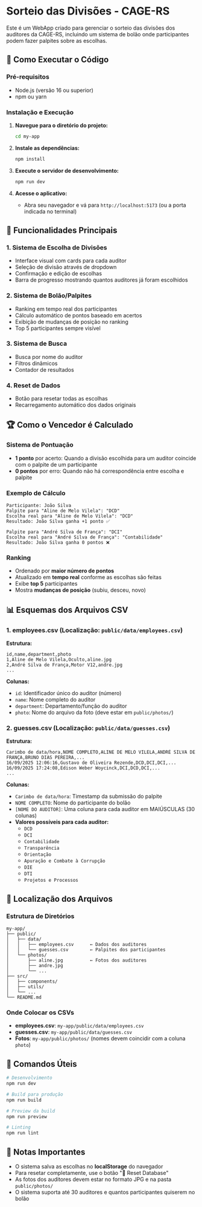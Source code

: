 # Sorteio das Divisões - CAGE-RS

Este é um WebApp criado para gerenciar o sorteio das divisões dos auditores da CAGE-RS, incluindo um sistema de bolão onde participantes podem fazer palpites sobre as escolhas.

## 🚀 Como Executar o Código

### Pré-requisitos
- Node.js (versão 16 ou superior)
- npm ou yarn

### Instalação e Execução

1. **Navegue para o diretório do projeto:**
   ```bash
   cd my-app
   ```

2. **Instale as dependências:**
   ```bash
   npm install
   ```

3. **Execute o servidor de desenvolvimento:**
   ```bash
   npm run dev
   ```

4. **Acesse o aplicativo:**
   - Abra seu navegador e vá para `http://localhost:5173` (ou a porta indicada no terminal)

## 🎯 Funcionalidades Principais

### 1. **Sistema de Escolha de Divisões**
- Interface visual com cards para cada auditor
- Seleção de divisão através de dropdown
- Confirmação e edição de escolhas
- Barra de progresso mostrando quantos auditores já foram escolhidos

### 2. **Sistema de Bolão/Palpites**
- Ranking em tempo real dos participantes
- Cálculo automático de pontos baseado em acertos
- Exibição de mudanças de posição no ranking
- Top 5 participantes sempre visível

### 3. **Sistema de Busca**
- Busca por nome do auditor
- Filtros dinâmicos
- Contador de resultados

### 4. **Reset de Dados**
- Botão para resetar todas as escolhas
- Recarregamento automático dos dados originais

## 🏆 Como o Vencedor é Calculado

### Sistema de Pontuação
- **1 ponto** por acerto: Quando a divisão escolhida para um auditor coincide com o palpite de um participante
- **0 pontos** por erro: Quando não há correspondência entre escolha e palpite

### Exemplo de Cálculo
```
Participante: João Silva
Palpite para "Aline de Melo Vilela": "DCD"
Escolha real para "Aline de Melo Vilela": "DCD"
Resultado: João Silva ganha +1 ponto ✅

Palpite para "André Silva de França": "DCI" 
Escolha real para "André Silva de França": "Contabilidade"
Resultado: João Silva ganha 0 pontos ❌
```

### Ranking
- Ordenado por **maior número de pontos**
- Atualizado em **tempo real** conforme as escolhas são feitas
- Exibe **top 5** participantes
- Mostra **mudanças de posição** (subiu, desceu, novo)

## 📊 Esquemas dos Arquivos CSV

### 1. **employees.csv** (Localização: `public/data/employees.csv`)

**Estrutura:**
```csv
id,name,department,photo
1,Aline de Melo Vilela,Oculto,aline.jpg
2,André Silva de França,Motor V12,andre.jpg
...
```

**Colunas:**
- `id`: Identificador único do auditor (número)
- `name`: Nome completo do auditor
- `department`: Departamento/função do auditor
- `photo`: Nome do arquivo da foto (deve estar em `public/photos/`)

### 2. **guesses.csv** (Localização: `public/data/guesses.csv`)

**Estrutura:**
```csv
Carimbo de data/hora,NOME COMPLETO,ALINE DE MELO VILELA,ANDRÉ SILVA DE FRANÇA,BRUNO DIAS PEREIRA,...
16/09/2025 12:06:16,Gustavo de Oliveira Rezende,DCD,DCI,DCI,...
16/09/2025 17:24:08,Edison Weber Woycinck,DCI,DCD,DCI,...
...
```

**Colunas:**
- `Carimbo de data/hora`: Timestamp da submissão do palpite
- `NOME COMPLETO`: Nome do participante do bolão
- `[NOME DO AUDITOR]`: Uma coluna para cada auditor em MAIÚSCULAS (30 colunas)
- **Valores possíveis para cada auditor:**
  - `DCD`
  - `DCI`
  - `Contabilidade`
  - `Transparência`
  - `Orientação`
  - `Apuração e Combate à Corrupção`
  - `DIE`
  - `DTI`
  - `Projetos e Processos`

## 📁 Localização dos Arquivos

### Estrutura de Diretórios
```
my-app/
├── public/
│   ├── data/
│   │   ├── employees.csv      ← Dados dos auditores
│   │   └── guesses.csv        ← Palpites dos participantes
│   └── photos/
│       ├── aline.jpg          ← Fotos dos auditores
│       ├── andre.jpg
│       └── ...
├── src/
│   ├── components/
│   ├── utils/
│   └── ...
└── README.md
```

### Onde Colocar os CSVs
- **employees.csv**: `my-app/public/data/employees.csv`
- **guesses.csv**: `my-app/public/data/guesses.csv`
- **Fotos**: `my-app/public/photos/` (nomes devem coincidir com a coluna `photo`)

## 🔧 Comandos Úteis

```bash
# Desenvolvimento
npm run dev

# Build para produção
npm run build

# Preview da build
npm run preview

# Linting
npm run lint
```


## 📝 Notas Importantes

- O sistema salva as escolhas no **localStorage** do navegador
- Para resetar completamente, use o botão "🔄 Reset Database"
- As fotos dos auditores devem estar no formato JPG e na pasta `public/photos/`
- O sistema suporta até 30 auditores e quantos participantes quiserem no bolão